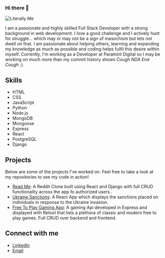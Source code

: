 ### Hi there 👋

![Literally Me](https://www.peta.org/wp-content/uploads/2015/11/iStock_000002573103_George-Clerk-602x400.jpg)

I am a passionate and highly skilled Full Stack Developer with a strong background in web development. I love a good challenge and I actively hunt for struggle... which may or may not be a sign of masochism but lets not dwell on that. I am passionate about helping others, learning and expanding my knowledge as much as possible and coding helps fulfil this desire within myself. Currently, I'm working as a Developer at Paramint Digital so I may be working on much more than my commit history shows *Cough NDA End Cough* ;).

## Skills

- HTML
- CSS
- JavaScript
- Python
- Node.js
- MongoDB
- Mongoose
- Express
- React
- PostgreSQL
- Django

## Projects

Below are some of the projects I've worked on. Feel free to take a look at my repositories to see my code in action!

- [Read Me](https://github.com/jozkan30/Final-Project): A Reddit Clone built using React and Django with full CRUD functionality across the app fo authorized users..
- [Ukraine Sanctions](https://github.com/IsaacStyle/Ukraine-Sanctions-Front-End): A React App which displays the sanctions placed on individuals in response to the Ukraine invasion.
- [Free To Play Gaming App](https://github.com/IsaacStyle/Free-To-Play-Gaming-API): A gaming Api developed in Express and displayed with Retool that lists a plethora of classic and modern free to play games. Full CRUD over backend and frontend.

## Connect with me

- [LinkedIn](https://www.linkedin.com/in/isaac-okpara/)
- [Email](mailto:isaac.opra@gmail.com)

<!--
**IsaacStyle/IsaacStyle** is a ✨ _special_ ✨ repository because its `README.md` (this file) appears on your GitHub profile.

Here are some ideas to get you started:

- 🔭 I’m currently working on ...
- 🌱 I’m currently learning ...
- 👯 I’m looking to collaborate on ...
- 🤔 I’m looking for help with ...
- 💬 Ask me about ...
- 📫 How to reach me: ...
- 😄 Pronouns: ...
- ⚡ Fun fact: ...
-->
